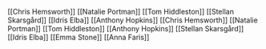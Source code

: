 [[Chris Hemsworth]]
[[Natalie Portman]]
[[Tom Hiddleston]]
[[Stellan Skarsgård]]
[[Idris Elba]]
[[Anthony Hopkins]]
[[Chris Hemsworth]]
[[Natalie Portman]]
[[Tom Hiddleston]]
[[Anthony Hopkins]]
[[Stellan Skarsgård]]
[[Idris Elba]]
[[Emma Stone]]
[[Anna Faris]]
